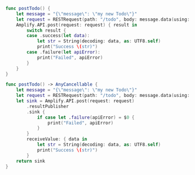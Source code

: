 <amplify-block-switcher>

<amplify-block name="Listener (iOS 11+)">

```swift
func postTodo() {
    let message = "{\"message\": \"my new Todo\"}"
    let request = RESTRequest(path: "/todo", body: message.data(using: .utf8))
    Amplify.API.post(request: request) { result in
        switch result {
        case .success(let data):
            let str = String(decoding: data, as: UTF8.self)
            print("Success \(str)")
        case .failure(let apiError):
            print("Failed", apiError)
        }
    }
}
```

</amplify-block>

<amplify-block name="Combine (iOS 13+)">

```swift
func postTodo() -> AnyCancellable {
    let message = "{\"message\": \"my new Todo\"}"
    let request = RESTRequest(path: "/todo", body: message.data(using: .utf8))
    let sink = Amplify.API.post(request: request)
        .resultPublisher
        .sink {
            if case let .failure(apiError) = $0 {
                print("Failed", apiError)
            }
        }
        receiveValue: { data in
            let str = String(decoding: data, as: UTF8.self)
            print("Success \(str)")
        }
    return sink
}
```

</amplify-block>

</amplify-block-switcher>
